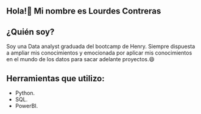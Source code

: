 ## Hola!👋 Mi nombre es Lourdes Contreras 
## ¿Quién soy?
Soy una Data analyst graduada del bootcamp de Henry. Siempre dispuesta a ampliar mis conocimientos y emocionada por aplicar mis conocimientos en el mundo de los datos para sacar adelante proyectos.😄

## Herramientas que utilizo:
- Python.
- SQL.
- PowerBI.
<!--
**lou-cn19/lou-cn19** is a ✨ _special_ ✨ repository because its `README.md` (this file) appears on your GitHub profile.

Here are some ideas to get you started:

- 🔭 I’m currently working on ...
- 🌱 I’m currently learning ...
- 👯 I’m looking to collaborate on ...
- 🤔 I’m looking for help with ...
- 💬 Ask me about ...
- 📫 How to reach me: ...
- 😄 Pronouns: ...
- ⚡ Fun fact: ...
-->
